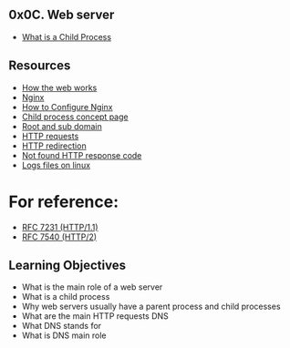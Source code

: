 ## 0x0C. Web server
* [What is a Child Process](https://intranet.alxswe.com/concepts/110)
## Resources
* [How the web works](https://intranet.alxswe.com/rltoken/6TI3HiyFdwrbXWKVF24Gxw)
* [Nginx](https://intranet.alxswe.com/rltoken/vkVMGlaf39j2DWAQWzo6EA)
* [How to Configure Nginx](https://intranet.alxswe.com/rltoken/zKrpVxWuUHVdW4URAjdFbw)
* [Child process concept page](https://intranet.alxswe.com/rltoken/Ar18u5sRis1fkvkVgzdcqg)
* [Root and sub domain](https://intranet.alxswe.com/rltoken/xi3peVqYl02PfpHHHlCtxQ)
* [HTTP requests](https://intranet.alxswe.com/rltoken/sBrrP4EAmI3NoYjIgZrUhw)
* [HTTP redirection](https://intranet.alxswe.com/rltoken/Eaa4ZuKvye941hTkP8VlBQ)
* [Not found HTTP response code](https://intranet.alxswe.com/rltoken/eJSp2QFTY6jqqNtz8OVDEw)
* [Logs files on linux](https://intranet.alxswe.com/rltoken/7WMNY5CWD-CBrxmQrdmfPg)

# For reference:
* [RFC 7231 (HTTP/1.1)](https://intranet.alxswe.com/rltoken/BGa6RrS0dnM6EdBGS_ZDUw)
* [RFC 7540 (HTTP/2)](https://intranet.alxswe.com/rltoken/IZ2fyYn1qNZ9RXXsg5vG1g)
## Learning Objectives
* What is the main role of a web server
* What is a child process
* Why web servers usually have a parent process and child processes
* What are the main HTTP requests
DNS
* What DNS stands for
* What is DNS main role

